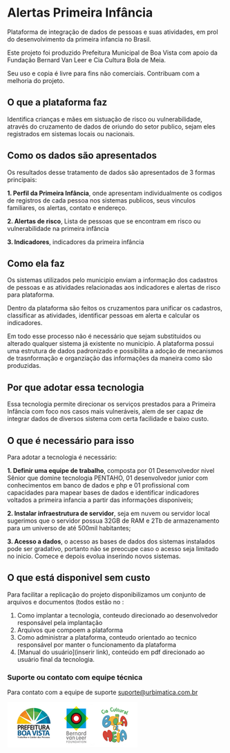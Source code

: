 # Alertas Primeira Infância
Plataforma de integração de dados de pessoas e suas atividades, em prol do desenvolvimento da primeira infancia no Brasil.

Este projeto foi produzido Prefeitura Municipal de Boa Vista com apoio da Fundação Bernard Van Leer e Cia Cultura Bola de Meia.

Seu uso e copia é livre para fins não comerciais.
Contribuam com a melhoria do projeto.

## O que a plataforma faz
Identifica crianças e mães em sistuação de risco ou vulnerabilidade, através do cruzamento de dados de oriundo do setor publico, sejam eles registrados em sistemas locais ou nacionais. 

## Como os dados são apresentados
Os resultados desse tratamento de dados são apresentados de 3 formas principais:

**1. Perfil da Primeira Infância**, onde apresentam individualmente os codigos de registros de cada pessoa nos sistemas publicos, seus vinculos familiares, os alertas, contato e endereço.

**2. Alertas de risco**, Lista de pessoas que se encontram em risco ou vulnerabilidade na primeira infância

**3. Indicadores**, indicadores da primeira infância

## Como ela faz
Os sistemas utilizados pelo municipio enviam a informação dos cadastros de pessoas e as atividades relacionadas aos indicadores e alertas de risco para plataforma.

Dentro da plataforma são feitos os cruzamentos para unificar os cadastros, classificar as atividades, identificar pessoas em alerta e calcular os indicadores.

Em todo esse processo não é necessário que sejam substituidos ou alterado qualquer sistema já existente no municipio. A plataforma possui uma estrutura de dados padronizado e possibilita a adoção de mecanismos de trasnformação e organziação das informações da maneira como são produzidas.

## Por que adotar essa tecnologia
Essa tecnologia permite direcionar os serviços prestados para a Primeira Infância com foco nos casos mais vulneráveis, alem de ser capaz de integrar dados de diversos sistema com certa facilidade e baixo custo.

## O que é necessário para isso
Para adotar a tecnologia é necessário:

**1. Definir uma equipe de trabalho**, composta por 01 Desenvolvedor nivel Sênior que domine tecnologia PENTAHO, 01 desenvolvedor junior com conhecimentos em banco de dados e php e 01 profissional com capacidades para mapear bases de dados e identificar indicadores voltados a primeira infancia a partir das informações disponiveis;

**2. Instalar infraestrutura de servidor**, seja em nuvem ou servidor local sugerimos que o servidor possua 32GB de RAM e 2Tb de armazenamento para um universo de até 500mil habitantes;

**3. Acesso a dados**, o acesso as bases de dados dos sistemas instalados pode ser gradativo, portanto não se preocupe caso o acesso seja limitado no inicio. Comece e depois evolua inserindo novos sistemas.

## O que está disponivel sem custo
Para facilitar a replicação do projeto disponibilizamos um conjunto de arquivos e documentos (todos estão no :

1. Como implantar a tecnologia, conteudo direcionado ao desenvolvedor responsável pela implantação
2. Arquivos que compoem a plataforma
3. Como administrar a plataforma, conteudo orientado ao tecnico responsável por manter o funcionamento da plataforma
4. [Manual do usuário](inserir link), conteúdo em pdf direcionado ao usuário final da tecnologia.


### Suporte ou contato com equipe técnica
Para contato com a equipe de suporte [suporte@urbimatica.com.br](mailto:suporte@urbimatica.com.br)

![Logotipo](https://raw.githubusercontent.com/alertaspi/Alertas-Primeira-Infancia/master/Logos.png)
